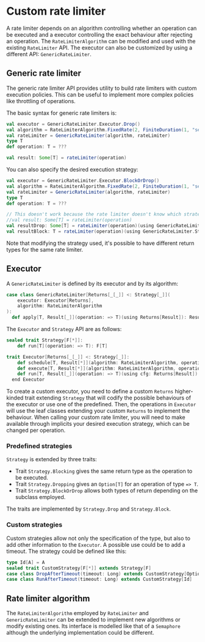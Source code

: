 # Custom rate limiter
A rate limiter depends on an algorithm controlling whether an operation can be executed and a executor controlling the exact behaviour after rejecting an operation. The `RateLimiterAlgorithm` can be modified and used with the existing `RateLimiter` API. The executor can also be customized by using a different API: `GenericRateLimiter`.

## Generic rate limiter
The generic rate limiter API provides utility to build rate limiters with custom execution policies. This can be useful to implement more complex policies like throttling of operations.

The basic syntax for generic rate limiters is:

```scala
val executor = GenericRateLimiter.Executor.Drop()
val algorithm = RateLimiterAlgorithm.FixedRate(2, FiniteDuration(1, "seconds"))
val rateLimiter = GenericRateLimiter(algorithm, rateLimiter)
type T
def operation: T = ???

val result: Some[T] = rateLimiter(operation)
```

You can also specify the desired execution strategy:

```scala
val executor = GenericRateLimiter.Executor.BlockOrDrop()
val algorithm = RateLimiterAlgorithm.FixedRate(2, FiniteDuration(1, "seconds"))
val rateLimiter = GenericRateLimiter(algorithm, rateLimiter)
type T
def operation: T = ???

// This doesn't work because the rate limiter doesn't know which strategy to choose for the current executor
//val result: Some[T] = rateLimiter(operation)
val resultDrop: Some[T] = rateLimiter(operation)(using GenericRateLimiter.Strategy.Drop())
val resultBlock: T = rateLimiter(operation)(using GenericRateLimiter.Strategy.Block())
```

Note that modifying the strategy used, it's possible to have different return types for the same rate limiter.

## Executor

A `GenericRateLimiter` is defined by its executor and by its algorithm:

```scala
case class GenericRateLimiter[Returns[_[_]] <: Strategy[_]](
    executor: Executor[Returns],
    algorithm: RateLimiterAlgorithm
):
  def apply[T, Result[_]](operation: => T)(using Returns[Result]): Result[T]
``` 

The `Executor` and `Strategy` API are as follows:

```scala
sealed trait Strategy[F[*]]:
    def run[T](operation: => T): F[T]

trait Executor[Returns[_[_]] <: Strategy[_]]:
    def schedule[T, Result[*]](algorithm: RateLimiterAlgorithm, operation: => T)(using cfg: Returns[Result]): Unit
    def execute[T, Result[*]](algorithm: RateLimiterAlgorithm, operation: => T)(using cfg: Returns[Result]): Result[T]
    def run[T, Result[_]](operation: => T)(using cfg: Returns[Result]): Result[T] // calls Strategy.run
  end Executor
```

To create a custom executor, you need to define a custom `Returns` higher-kinded trait extending `Strategy` that will codify the possible behaviours of the executor or use one of the predefined. Then, the operations in `Executor` will use the leaf classes extending your custom `Returns` to implement the behaviour. When calling your custom rate limiter, you will need to make available through implicits your desired execution strategy, which can be changed per operation.

### Predefined strategies
`Strategy` is extended by three traits:
- Trait `Strategy.Blocking` gives the same return type as the operation to be executed.
- Trait `Strategy.Dropping` gives an `Option[T]` for an operation of type `=> T`.
- Trait `Strategy.BlockOrDrop` allows both types of return depending on the subclass employed.

The traits are implemented by `Strategy.Drop` and `Strategy.Block`.

### Custom strategies
Custom strategies allow not only the specification of the type, but also to add other information to the `Executor`. A possible use could be to add a timeout. The strategy could be defined like this:
```scala
type Id[A] = A
sealed trait CustomStrategy[F[*]] extends Strategy[F]
case class DropAfterTimeout(timeout: Long) extends CustomStrategy[Option]
case class RunAfterTimeout(timeout: Long) extends CustomStrategy[Id]
```

## Rate limiter algorithm
The `RateLimiterAlgorithm` employed by `RateLimiter` and `GenericRateLimiter` can be extended to implement new algorithms or modify existing ones. Its interface is modelled like that of a `Semaphore` although the underlying implementation could be different.